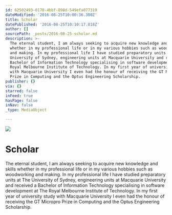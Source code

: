 ```yaml
---
id: 62502493-0170-4bbf-898d-549efa077319
dateModified: '2016-08-25T10:00:36.380Z'
title: Scholar
datePublished: '2016-08-25T10:10:17.818Z'
author: []
sourcePath: _posts/2016-08-25-scholar.md
description: >-
  The eternal student, I am always seeking to acquire new knowledge and skills
  whether in my professional life or in my various hobbies such as woodworking
  and making. In my professional life I have studied preparatory units at The
  University of Sydney, engineering units at Macquarie University and received a
  Bachelor of Information Technology specialising in software development at The
  Royal Melbourne Institute of Technology. In my first year of university study
  with Macquarie University I even had the honour of receiving the GT Micropro
  Prize in Computing and the Optus Engineering Scholarship.
publisher: {}
via: {}
starred: false
inFeed: true
hasPage: false
inNav: false
_type: MediaObject

---
```

![](https://the-grid-user-content.s3-us-west-2.amazonaws.com/a95020b0-b832-46dc-b6a4-cb07cd836db4.jpg)

# Scholar

The eternal student, I am always seeking to acquire new knowledge and skills whether in my professional life or in my various hobbies such as woodworking and making. In my professional life I have studied preparatory units at The University of Sydney, engineering units at Macquarie University and received a Bachelor of Information Technology specialising in software development at The Royal Melbourne Institute of Technology. In my first year of university study with Macquarie University I even had the honour of receiving the GT Micropro Prize in Computing and the Optus Engineering Scholarship.